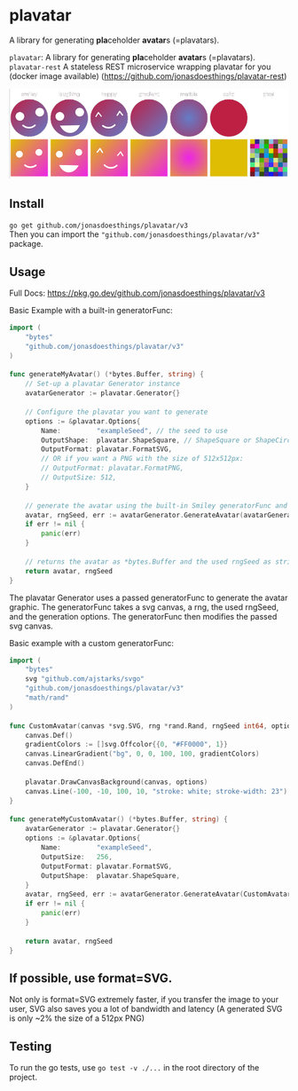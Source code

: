 # plavatar
A library for generating **pla**ceholder **avatar**s (=plavatars).

`plavatar`: A library for generating **pla**ceholder **avatar**s (=plavatars).  
`plavatar-rest` A stateless REST microservice wrapping plavatar for you (docker image available) (https://github.com/jonasdoesthings/plavatar-rest)

![docs/assets/readme-demo.png](docs/assets/readme-demo.png)

## Install
`go get github.com/jonasdoesthings/plavatar/v3`  
Then you can import the `"github.com/jonasdoesthings/plavatar/v3"` package.

## Usage
Full Docs: https://pkg.go.dev/github.com/jonasdoesthings/plavatar/v3

Basic Example with a built-in generatorFunc:
```go
import (
    "bytes"
    "github.com/jonasdoesthings/plavatar/v3"
)

func generateMyAvatar() (*bytes.Buffer, string) {
    // Set-up a plavatar Generator instance
    avatarGenerator := plavatar.Generator{}
    
    // Configure the plavatar you want to generate 
    options := &plavatar.Options{
        Name:         "exampleSeed", // the seed to use
        OutputShape:  plavatar.ShapeSquare, // ShapeSquare or ShapeCircle
        OutputFormat: plavatar.FormatSVG,
        // OR if you want a PNG with the size of 512x512px:
        // OutputFormat: plavatar.FormatPNG,
        // OutputSize: 512,
    }
    
    // generate the avatar using the built-in Smiley generatorFunc and pass the options from above
    avatar, rngSeed, err := avatarGenerator.GenerateAvatar(avatarGenerator.Smiley, options)
    if err != nil {
        panic(err)
    }

    // returns the avatar as *bytes.Buffer and the used rngSeed as string
    return avatar, rngSeed
}
```

The plavatar Generator uses a passed generatorFunc to generate the avatar graphic.
The generatorFunc takes a svg canvas, a rng, the used rngSeed, and the generation options.
The generatorFunc then modifies the passed svg canvas.

Basic example with a custom generatorFunc:
```go
import (
    "bytes"
    svg "github.com/ajstarks/svgo"
    "github.com/jonasdoesthings/plavatar/v3"
    "math/rand"
)

func CustomAvatar(canvas *svg.SVG, rng *rand.Rand, rngSeed int64, options *plavatar.Options) {
    canvas.Def()
    gradientColors := []svg.Offcolor{{0, "#FF0000", 1}}
    canvas.LinearGradient("bg", 0, 0, 100, 100, gradientColors)
    canvas.DefEnd()

    plavatar.DrawCanvasBackground(canvas, options)
    canvas.Line(-100, -10, 100, 10, "stroke: white; stroke-width: 23")
}

func generateMyCustomAvatar() (*bytes.Buffer, string) {
    avatarGenerator := plavatar.Generator{}
    options := &plavatar.Options{
        Name:         "exampleSeed",
        OutputSize:   256,
        OutputFormat: plavatar.FormatSVG,
        OutputShape:  plavatar.ShapeSquare,
    }
    avatar, rngSeed, err := avatarGenerator.GenerateAvatar(CustomAvatar, options)
    if err != nil {
        panic(err)
    }

    return avatar, rngSeed
}
```

## **If possible, use format=SVG.**
Not only is format=SVG extremely faster, if you transfer the image to your user, SVG also saves you a lot of bandwidth and latency (A generated SVG is only ~2% the size of a 512px PNG)

## Testing
To run the go tests, use `go test -v ./...` in the root directory of the project.
